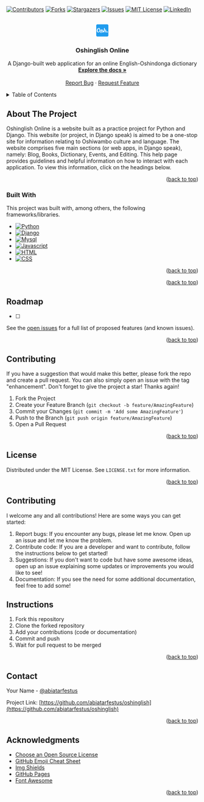 <!-- Improved compatibility of back to top link: See: https://github.com/othneildrew/Best-README-Template/pull/73 -->
<a name="readme-top"></a>

[![Contributors][contributors-shield]][contributors-url]
[![Forks][forks-shield]][forks-url]
[![Stargazers][stars-shield]][stars-url]
[![Issues][issues-shield]][issues-url]
[![MIT License][license-shield]][license-url]
[![LinkedIn][linkedin-shield]][linkedin-url]



<!-- PROJECT LOGO -->
<br />
<div align="center">
  <a href="https://github.com/abiatarfestus/oshinglish">
    <img src="onestop/static/images/favicon-32x32.png" alt="Logo" width="32" height="32">
  </a>

  <h3 align="center">Oshinglish Online</h3>

  <p align="center">
    A Django-built web application for an online English-Oshindonga dictionary
    <br />
    <a href="https://github.com/abiatarfestus/oshinglish"><strong>Explore the docs »</strong></a>
    <br />
    <br />
    <a href="https://github.com/abiatarfestus/oshinglish/issues">Report Bug</a>
    ·
    <a href="https://github.com/abiatarfestus/oshinglish/issues">Request Feature</a>
  </p>
</div>



<!-- TABLE OF CONTENTS -->
<details>
  <summary>Table of Contents</summary>
  <ol>
    <li>
      <a href="#about-the-project">About The Project</a>
      <ul>
        <li><a href="#built-with">Built With</a></li>
      </ul>
    </li>
    <li>
      <a href="#getting-started">Getting Started</a>
      <ul>
        <li><a href="#prerequisites">Prerequisites</a></li>
        <li><a href="#installation">Installation</a></li>
      </ul>
    </li>
    <li><a href="#usage">Usage</a></li>
    <li><a href="#roadmap">Roadmap</a></li>
    <li><a href="#contributing">Contributing</a></li>
    <li><a href="#license">License</a></li>
    <li><a href="#contact">Contact</a></li>
    <li><a href="#acknowledgments">Acknowledgments</a></li>
  </ol>
</details>



<!-- ABOUT THE PROJECT -->
## About The Project

<!-- [![Product Name Screen Shot][product-screenshot]](https://example.com) -->

Oshinglish Online is a website built as a practice project for Python and Django. This website (or project, in Django speak) is aimed to be a one-stop site for information relating to Oshiwambo culture and language. The website comprises five main sections (or web apps, in Django speak), namely: Blog, Books, Dictionary, Events, and Editing. This help page provides guidelines and helpful information on how to interact with each application. To view this information, click on the headings below.
<p align="right">(<a href="#readme-top">back to top</a>)</p>



### Built With

This project was built with, among others, the following frameworks/libraries.

* [![Python][Python]][Python-url]
* [![Django][Django]][Django-url]
* [![Mysql][Mysql]][Mysql-url]
* [![Javascript][Javascript]][Javascript-url]
* [![HTML][HTML]][HTML-url]
* [![CSS][CSS]][CSS-url]

<p align="right">(<a href="#readme-top">back to top</a>)</p>



<!-- GETTING STARTED -->
<!-- ## Getting Started

To get this project up and running on your local machine follow these steps.

### Prerequisites

* Pipenv
  ```sh
  pip install pipenv --user
  ```

### Installation

1. Clone the repo
   ```sh
   git clone https://github.com/abiatarfestus/oshinglish.git
   ```
3. Install dependencies
   ```sh
   pipenv install
   ```
4. Lauch project
   ```sh
   pipenv shell
   python -m quote_invoice
   ```


<p align="right">(<a href="#readme-top">back to top</a>)</p> -->



<!-- USAGE EXAMPLES -->
<!-- ## Usage

Use this space to show useful examples of how a project can be used. Additional screenshots, code examples and demos work well in this space. You may also link to more resources.

_For more examples, please refer to the [Documentation](https://github.com/abiatarfestus/oshinglish/blob/master/Help.pdf)_ -->

<p align="right">(<a href="#readme-top">back to top</a>)</p>



<!-- ROADMAP -->
## Roadmap

- [ ] 

See the [open issues](https://github.com/abiatarfestus/oshinglish/issues) for a full list of proposed features (and known issues).

<p align="right">(<a href="#readme-top">back to top</a>)</p>



<!-- CONTRIBUTING -->
## Contributing

If you have a suggestion that would make this better, please fork the repo and create a pull request. You can also simply open an issue with the tag "enhancement".
Don't forget to give the project a star! Thanks again!

1. Fork the Project
2. Create your Feature Branch (`git checkout -b feature/AmazingFeature`)
3. Commit your Changes (`git commit -m 'Add some AmazingFeature'`)
4. Push to the Branch (`git push origin feature/AmazingFeature`)
5. Open a Pull Request

<p align="right">(<a href="#readme-top">back to top</a>)</p>



<!-- LICENSE -->
## License

Distributed under the MIT License. See `LICENSE.txt` for more information.

<p align="right">(<a href="#readme-top">back to top</a>)</p>

## Contributing
I welcome any and all contributions! Here are some ways you can get started:
1. Report bugs: If you encounter any bugs, please let me know. Open up an issue and let me know the problem.
2. Contribute code: If you are a developer and want to contribute, follow the instructions below to get started!
3. Suggestions: If you don't want to code but have some awesome ideas, open up an issue explaining some updates or improvements you would like to see!
4. Documentation: If you see the need for some additional documentation, feel free to add some!

## Instructions
1. Fork this repository
2. Clone the forked repository
3. Add your contributions (code or documentation)
4. Commit and push
5. Wait for pull request to be merged

<p align="right">(<a href="#readme-top">back to top</a>)</p>

<!-- CONTACT -->
## Contact

Your Name - [@abiatarfestus](https://twitter.com/abiatarfestus)

Project Link: [https://github.com/abiatarfestus/oshinglish](https://github.com/abiatarfestus/oshinglish)

<p align="right">(<a href="#readme-top">back to top</a>)</p>


<!-- ACKNOWLEDGMENTS -->
## Acknowledgments

* [Choose an Open Source License](https://choosealicense.com)
* [GitHub Emoji Cheat Sheet](https://www.webpagefx.com/tools/emoji-cheat-sheet)
* [Img Shields](https://dev.to/envoy_/150-badges-for-github-pnk)
* [GitHub Pages](https://pages.github.com)
* [Font Awesome](https://fontawesome.com)

<p align="right">(<a href="#readme-top">back to top</a>)</p>

<!-- MARKDOWN LINKS & IMAGES -->
<!-- https://www.markdownguide.org/basic-syntax/#reference-style-links -->
[contributors-shield]: https://img.shields.io/github/contributors/abiatarfestus/oshinglish.svg?style=for-the-badge
[contributors-url]: https://github.com/abiatarfestus/oshinglish/contributors
[forks-shield]: https://img.shields.io/github/forks/abiatarfestus/oshinglish.svg?style=for-the-badge
[forks-url]: https://github.com/abiatarfestus/oshinglish/network/members
[stars-shield]: https://img.shields.io/github/stars/abiatarfestus/oshinglish.svg?style=for-the-badge
[stars-url]: https://github.com/abiatarfestus/oshinglish/stargazers
[issues-shield]: https://img.shields.io/github/issues/abiatarfestus/oshinglish.svg?style=for-the-badge
[issues-url]: https://github.com/abiatarfestus/oshinglish/issues
[license-shield]: https://img.shields.io/github/license/abiatarfestus/oshinglish.svg?style=for-the-badge
[license-url]: https://github.com/abiatarfestus/oshinglish/blob/master/LICENSE.txt
[linkedin-shield]: https://img.shields.io/badge/-LinkedIn-black.svg?style=for-the-badge&logo=linkedin&colorB=555
[linkedin-url]: https://www.linkedin.com/in/festus-abiatar-35b33b215/
[product-screenshot]: quote_invoice/assets/screenshot.png
[Python]: https://img.shields.io/badge/Python-14354C?style=for-the-badge&logo=python&logoColor=white
[Python-url]: https://python.org/
[Mysql]: https://img.shields.io/badge/MySQL-005C84?style=for-the-badge&logo=mysql&logoColor=white
[Mysql-url]: https//mysql.com/
[Django]: https://img.shields.io/badge/Django-092E20?style=for-the-badge&logo=django&logoColor=white
[Django-url]: https//djangoproject.com/
[Javascript]: https://img.shields.io/badge/JavaScript-F7DF1E?style=for-the-badge&logo=javascript&logoColor=black
[Javascript-url]: https://javascript.com/
[CSS]: https://img.shields.io/badge/CSS3-1572B6?style=for-the-badge&logo=css3&logoColor=white
[CSS-url]: https://wschools.com/
[HTML]: https://img.shields.io/badge/HTML5-E34F26?style=for-the-badge&logo=html5&logoColor=white
[HTML-url]: https://whatwg.org/
[Bootstrap]: https://img.shields.io/badge/Bootstrap-563D7C?style=for-the-badge&logo=bootstrap&logoColor=white
[Bootstrap-url]: https://getbootstrap.com/

